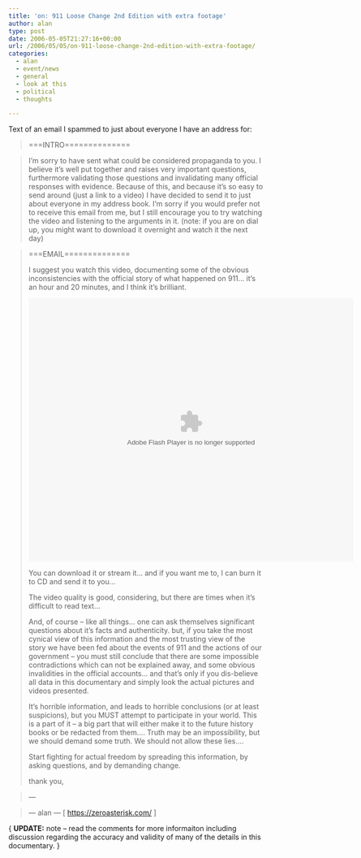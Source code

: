 ```yaml
---
title: 'on: 911 Loose Change 2nd Edition with extra footage'
author: alan
type: post
date: 2006-05-05T21:27:16+00:00
url: /2006/05/05/on-911-loose-change-2nd-edition-with-extra-footage/
categories:
  - alan
  - event/news
  - general
  - look at this
  - political
  - thoughts

---
```

Text of an email I spammed to just about everyone I have an address for:

> ===INTRO==============

> I&#8217;m sorry to have sent what could be considered propaganda to you. I believe it&#8217;s well put together and raises very important questions, furthermore validating those questions and invalidating many official responses with evidence. Because of this, and because it&#8217;s so easy to send around (just a link to a video) I have decided to send it to just about everyone in my address book. I&#8217;m sorry if you would prefer not to receive this email from me, but I still encourage you to try watching the video and listening to the arguments in it. (note: if you are on dial up, you might want to download it overnight and watch it the next day)

> ===EMAIL==============
>
> I suggest you watch this video, documenting some of the obvious inconsistencies with the official story of what happened on 911&#8230; it&#8217;s an hour and 20 minutes, and I think it&#8217;s brilliant.
>
> <embed type="application/x-shockwave-flash" src="http://video.google.com/googleplayer.swf?docid=-8260059923762628848&hl=en&fs=true" style="width:640px;height:518px" allowFullScreen="true" allowScriptAccess="always" />
>
>
> You can download it or stream it&#8230; and if you want me to, I can burn it to CD and send it to you&#8230;
>
> The video quality is good, considering, but there are times when it&#8217;s difficult to read text&#8230;
>
> And, of course &#8211; like all things&#8230; one can ask themselves significant questions about it&#8217;s facts and authenticity. but, if you take the most cynical view of this information and the most trusting view of the story we have been fed about the events of 911 and the actions of our government &#8211; you must still conclude that there are some impossible contradictions which can not be explained away, and some obvious invalidities in the official accounts&#8230; and that&#8217;s only if you dis-believe all data in this documentary and simply look the actual pictures and videos presented.
>
> It&#8217;s horrible information, and leads to horrible conclusions (or at least suspicions), but you MUST attempt to participate in your world. This is a part of it &#8211; a big part that will either make it to the future history books or be redacted from them&#8230;. Truth may be an impossibility, but we should demand some truth. We should not allow these lies&#8230;.
>
> Start fighting for actual freedom by spreading this information, by asking questions, and by demanding change.
>
> thank you,

> &#8212;

> &#8212; alan &#8212; [ https://zeroasterisk.com/ ]

{ **UPDATE:** note &#8211; read the comments for more informaiton including discussion regarding the accuracy and validity of many of the details in this documentary. }

